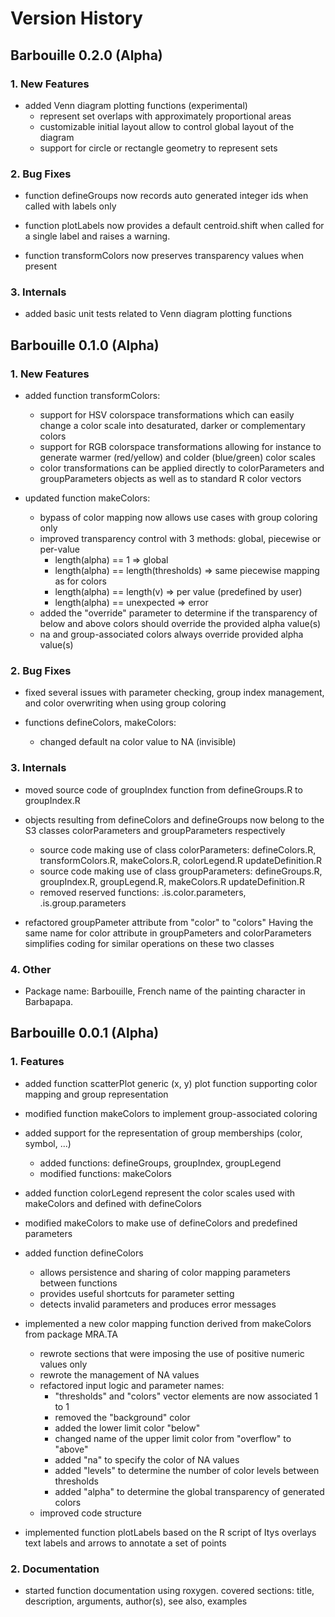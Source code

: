 Version History
================================================================================

## Barbouille 0.2.0 (Alpha) ##

### 1. New Features ###

* added Venn diagram plotting functions (experimental)
    + represent set overlaps with approximately proportional areas
    + customizable initial layout allow to control global layout of the diagram
    + support for circle or rectangle geometry to represent sets

### 2. Bug Fixes ###

* function defineGroups now records auto generated integer ids when called with
  labels only

* function plotLabels now provides a default centroid.shift when called for a
  single label and raises a warning.

* function transformColors now preserves transparency values when present

### 3. Internals ###

* added basic unit tests related to Venn diagram plotting functions 

## Barbouille 0.1.0 (Alpha) ##

### 1. New Features ###

* added function transformColors:
    + support for HSV colorspace transformations which can easily change a color
      scale into desaturated, darker or complementary colors
    + support for RGB colorspace transformations allowing for instance to generate
      warmer (red/yellow) and colder (blue/green) color scales
    + color transformations can be applied directly to colorParameters and
      groupParameters objects as well as to standard R color vectors

* updated function makeColors:
    + bypass of color mapping now allows use cases with group coloring only
    + improved transparency control with 3 methods: global, piecewise or per-value
        - length(alpha) == 1                  => global
        - length(alpha) == length(thresholds) => same piecewise mapping as for colors
        - length(alpha) == length(v)          => per value (predefined by user)
        - length(alpha) == unexpected         => error
    + added the "override" parameter to determine if the transparency of
      below and above colors should override the provided alpha value(s)
    + na and group-associated colors always override provided alpha value(s)

### 2. Bug Fixes ###

* fixed several issues with parameter checking, group index management,
   and color overwriting when using group coloring

* functions defineColors, makeColors:
    + changed default na color value to NA (invisible)

### 3. Internals ###

* moved source code of groupIndex function from defineGroups.R to groupIndex.R

* objects resulting from defineColors and defineGroups now belong
     to the S3 classes colorParameters and groupParameters respectively
    + source code making use of class colorParameters:
      defineColors.R, transformColors.R,  makeColors.R, colorLegend.R
      updateDefinition.R
    + source code making use of class groupParameters:
      defineGroups.R, groupIndex.R, groupLegend.R, makeColors.R
      updateDefinition.R
    + removed reserved functions: .is.color.parameters, .is.group.parameters

* refactored groupPameter attribute from "color" to "colors"
   Having the same name for color attribute in groupPameters and
   colorParameters simplifies coding for similar operations on these
   two classes

### 4. Other ###

* Package name:
  Barbouille, French name of the painting character in Barbapapa.

## Barbouille 0.0.1 (Alpha) ##

### 1. Features ###

* added function scatterPlot
  generic (x, y) plot function supporting color mapping and group representation

* modified function makeColors to implement group-associated coloring

* added support for the representation of group memberships (color, symbol, ...)
    + added functions:
      defineGroups, groupIndex, groupLegend
    + modified functions:
      makeColors

* added function colorLegend
  represent the color scales used with makeColors and defined with defineColors

* modified makeColors to make use of defineColors and predefined parameters

* added function defineColors
    + allows persistence and sharing of color mapping parameters between functions
    + provides useful shortcuts for parameter setting
    + detects invalid parameters and produces error messages

* implemented a new color mapping function derived from makeColors from
  package MRA.TA
    + rewrote sections that were imposing the use of positive numeric values only
    + rewrote the management of NA values
    + refactored input logic and parameter names:
        - "thresholds" and "colors" vector elements are now associated 1 to 1
        - removed the "background" color
        - added the lower limit color "below"
        - changed name of the upper limit color from "overflow" to "above"
        - added "na" to specify the color of NA values
        - added "levels" to determine the number of color levels between thresholds
        - added "alpha" to determine the global transparency of generated colors
    + improved code structure

* implemented function plotLabels based on the R script of Itys
  overlays text labels and arrows to annotate a set of points

### 2. Documentation ###

* started function documentation using roxygen.
  covered sections: title, description, arguments, author(s), see also, examples

